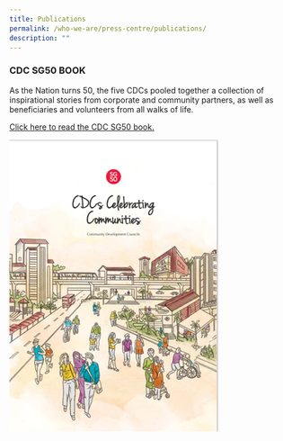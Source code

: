 ```yaml
---
title: Publications
permalink: /who-we-are/press-centre/publications/
description: ""
---
```

### CDC SG50 BOOK

As the Nation turns 50, the five CDCs pooled together a collection of inspirational stories from corporate and community partners, as well as beneficiaries and volunteers from all walks of life.

[Click here to read the CDC SG50 book.](https://go.gov.sg/cdc-sg50)

![](/images/CDC%20SG50.png)